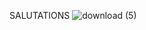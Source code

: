 SALUTATIONS
![download (5)](https://github.com/user-attachments/assets/5d682722-57eb-4d0a-b2a8-afae6c5ff89b)
